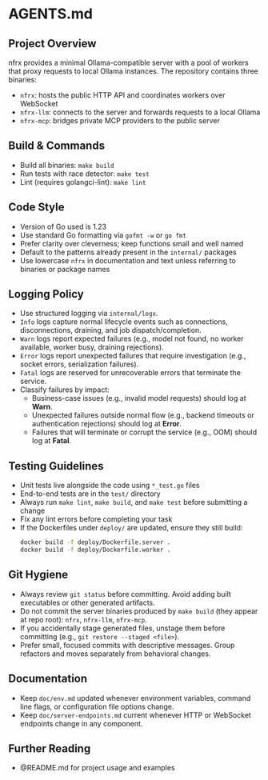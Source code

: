 # AGENTS.md

## Project Overview
nfrx provides a minimal Ollama-compatible server with a pool of workers that proxy
requests to local Ollama instances. The repository contains three binaries:
- `nfrx`: hosts the public HTTP API and coordinates workers over WebSocket
- `nfrx-llm`: connects to the server and forwards requests to a local Ollama
- `nfrx-mcp`: bridges private MCP providers to the public server

## Build & Commands
- Build all binaries: `make build`
- Run tests with race detector: `make test`
- Lint (requires golangci-lint): `make lint`

## Code Style
- Version of Go used is 1.23
- Use standard Go formatting via `gofmt -w` or `go fmt`
- Prefer clarity over cleverness; keep functions small and well named
- Default to the patterns already present in the `internal/` packages
- Use lowercase `nfrx` in documentation and text unless referring to binaries or package names

## Logging Policy
- Use structured logging via `internal/logx`.
- `Info` logs capture normal lifecycle events such as connections, disconnections, draining, and job dispatch/completion.
- `Warn` logs report expected failures (e.g., model not found, no worker available, worker busy, draining rejections).
- `Error` logs report unexpected failures that require investigation (e.g., socket errors, serialization failures).
- `Fatal` logs are reserved for unrecoverable errors that terminate the service.
- Classify failures by impact:
  - Business-case issues (e.g., invalid model requests) should log at **Warn**.
  - Unexpected failures outside normal flow (e.g., backend timeouts or authentication rejections) should log at **Error**.
  - Failures that will terminate or corrupt the service (e.g., OOM) should log at **Fatal**.

## Testing Guidelines
- Unit tests live alongside the code using `*_test.go` files
- End-to-end tests are in the `test/` directory
- Always run `make lint`, `make build`, and `make test` before submitting a change
- Fix any lint errors before completing your task
- If the Dockerfiles under `deploy/` are updated, ensure they still build:
  ```bash
  docker build -f deploy/Dockerfile.server .
  docker build -f deploy/Dockerfile.worker .
  ```

## Git Hygiene
- Always review `git status` before committing. Avoid adding built executables or other generated artifacts.
- Do not commit the server binaries produced by `make build` (they appear at repo root): `nfrx`, `nfrx-llm`, `nfrx-mcp`.
- If you accidentally stage generated files, unstage them before committing (e.g., `git restore --staged <file>`).
- Prefer small, focused commits with descriptive messages. Group refactors and moves separately from behavioral changes.

## Documentation
- Keep `doc/env.md` updated whenever environment variables, command line flags, or configuration file options change.
- Keep `doc/server-endpoints.md` current whenever HTTP or WebSocket endpoints change in any component.

## Further Reading
- @README.md for project usage and examples
